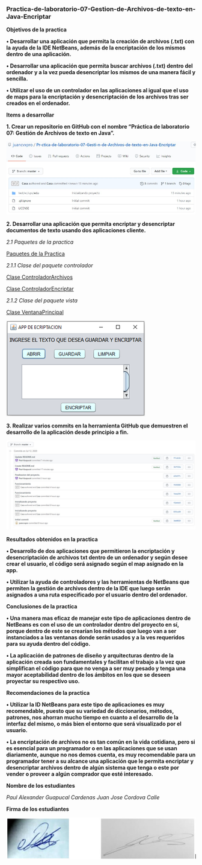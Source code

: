 ### Practica-de-laboratorio-07-Gestion-de-Archivos-de-texto-en-Java-Encriptar

**Objetivos de la practica**

**•	Desarrollar una aplicación que permita la creación de archivos (.txt) con la ayuda de la IDE NetBeans, además de la encriptación de los mismos dentro de una aplicación.**

**•	Desarrollar una aplicación que permita buscar archivos (.txt) dentro del ordenador y a la vez pueda desencriptar los mismos de una manera fácil y sencilla.**

**•	Utilizar el uso de un controlador en las aplicaciones al igual que el uso de maps para la encriptación y desencriptación de los archivos tras ser creados en el ordenador.**

**Items a desarrollar**

**1. Crear un repositorio en GitHub con el nombre “Práctica de laboratorio 07: Gestión de Archivos de texto en Java”.**

![screan del respositorio encriptar](https://github.com/Paul-Guapucal/ssPractica07/blob/master/ssRepositorio1.jpg)

**2. Desarrollar una aplicación que permita encriptar y desencriptar documentos de texto usando dos aplicaciones cliente.**

*2.1 Paquetes de la practica*

[Paquetes de la Practica](https://github.com/juancvxpro/Pr-ctica-de-laboratorio-07-Gesti-n-de-Archivos-de-texto-en-Java-Encriptar/tree/master/src/ec/edu/ups)

*2.1.1 Clase del paquete controlador*

[Clase ControladorArchivos](https://github.com/juancvxpro/Pr-ctica-de-laboratorio-07-Gesti-n-de-Archivos-de-texto-en-Java-Encriptar/blob/master/src/ec/edu/ups/controlador/ControladorArchivo.java)

[Clase ControladorEncriptar](https://github.com/juancvxpro/Pr-ctica-de-laboratorio-07-Gesti-n-de-Archivos-de-texto-en-Java-Encriptar/blob/master/src/ec/edu/ups/controlador/ControladorEncriptar.java)

*2.1.2 Clase del paquete vista*

[Clase VentanaPrincipal](https://github.com/juancvxpro/Pr-ctica-de-laboratorio-07-Gesti-n-de-Archivos-de-texto-en-Java-Encriptar/blob/master/src/ec/edu/ups/vista/VentanaPrincipal.java)

![Interfaz de la VentanaPrincipal](https://github.com/Paul-Guapucal/ssPractica07/blob/master/ssVentanaEncriptar.png)

**3. Realizar varios commits en la herramienta GitHub que demuestren el desarrollo de la aplicación desde principio a fin.**

![Commits realizados en la Practica](https://github.com/Paul-Guapucal/ssPractica07/blob/master/ssCommitEncriptar.jpg)

**Resultados obtenidos en la practica**

**•	Desarrollo de dos aplicaciones que permitieron la encriptación y desencriptación de archivos txt dentro de un ordenador y según desee crear el usuario, el código será asignado según el map asignado en la app.**

**•	Utilizar la ayuda de controladores y las herramientas de NetBeans que permiten la gestión de archivos dentro de la IDE que luego serán asignados a una ruta especificado por el usuario dentro del ordenador.**

**Conclusiones de la practica**

**•	Una manera mas eficaz de manejar este tipo de aplicaciones dentro de NetBeans es con el uso de un controlador dentro del proyecto en sí, porque dentro de este se crearían los métodos que luego van a ser instanciados a las ventanas donde serán usados y a la ves requeridos para su ayuda dentro del código.**

**• La aplicación de patrones de diseño y arquitecturas dentro de la aplicación creada son fundamentales y facilitan el trabajo a la vez que simplifican el código para que no venga a ser muy pesado y tenga una mayor aceptabilidad dentro de los ámbitos en los que se deseen proyectar su respectivo uso.**

**Recomendaciones de la practica**

**•	Utilizar la ID NetBeans para este tipo de aplicaciones es muy recomendable, puesto que su variedad de diccionarios, métodos, patrones, nos ahorran mucho tiempo en cuanto a el desarrollo de la interfaz del mismo, o más bien el entorno que será visualizado por el usuario.**

**•	La encriptación de archivos no es tan común en la vida cotidiana, pero si es esencial para un programador o en las aplicaciones que se usan diariamente, aunque no nos demos cuenta, es muy recomendable para un programador tener a su alcance una aplicación que le permita encriptar y desencriptar archivos dentro de algún sistema que tenga o este por vender o proveer a algún comprador que esté interesado.**

**Nombre de los estudiantes**

*Paul Alexander Guapucal Cardenas*
*Juan Jose Cordova Calle*

**Firma de los estudiantes**

![firma de los estudiante](https://github.com/Paul-Guapucal/ssPractica07/blob/master/ssFirmas.jpg)

